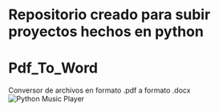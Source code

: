 # Repositorio creado para subir proyectos hechos en python
# Pdf_To_Word
Conversor de archivos en formato .pdf a formato .docx
![Python Music Player](https://github.com/Gonz007/Rar/blob/main/pdf_to_word.jpg)
